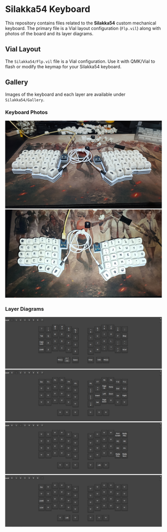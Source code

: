 # Silakka54 Keyboard

This repository contains files related to the **Silakka54** custom mechanical keyboard. The primary file is a Vial layout configuration (`Flp.vil`) along with photos of the board and its layer diagrams.

## Vial Layout

The `Silakka54/Flp.vil` file is a Vial configuration. Use it with QMK/Vial to flash or modify the keymap for your Silakka54 keyboard.

## Gallery

Images of the keyboard and each layer are available under `Silakka54/Gallery`.

### Keyboard Photos

![Keyboard Image 1](Silakka54/Gallery/Keeb/IMG_20250613_213644.jpg)
![Keyboard Image 2](Silakka54/Gallery/Keeb/IMG_20250613_213738.jpg)

### Layer Diagrams

![Layer 0](Silakka54/Gallery/Layers/Layer%200.png)
![Layer 1](Silakka54/Gallery/Layers/Layer%201.png)
![Layer 2](Silakka54/Gallery/Layers/Layer%202.png)
![Layer 7](Silakka54/Gallery/Layers/Layer%207.png)